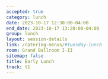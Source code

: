 ```yaml
---
accepted: true
category: lunch
date: 2023-10-17 12:30:00-04:00
end_date: 2023-10-17 13:20:00-04:00
group: lunch
layout: session-details
link: /catering-menus/#tuesday-lunch
room: Grand Ballroom I-II
sitemap: false
title: Early Lunch
track: t1
---
```

